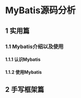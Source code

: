 # MyBatis源码分析

## 1 实用篇

### 1.1 Mybatis介绍以及使用

#### 1.1.1 认识Mybatis

#### 1.1.2 使用Mybatis



## 2 手写框架篇